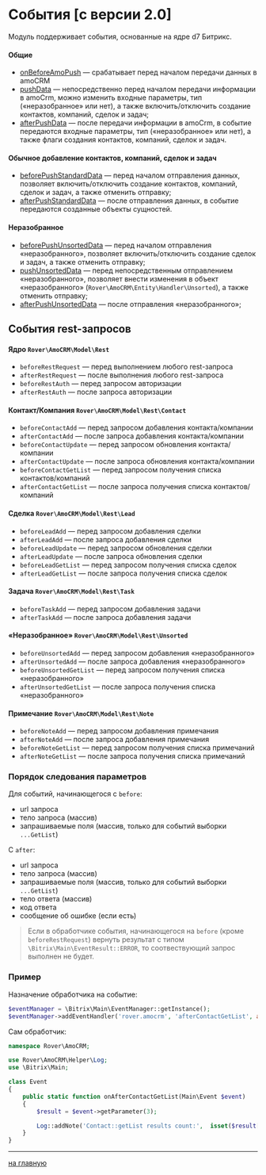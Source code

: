 # События [с версии 2.0]
Модуль поддерживает события, основанные на ядре d7 Битрикс.

#### Общие
* [onBeforeAmoPush](./events/onbeforeamopush.md) — срабатывает перед началом передачи данных в amoCRM
* [pushData](./events/pushdata.md) — непосредственно перед началом передачи информации в amoCrm, можно изменить входные параметры, тип («неразобранное» или нет), а также включить/отключить создание контактов, компаний, сделок и задач;
* [afterPushData](./events/afterpushdata.md) — после передачи информации в amoCrm, в событие передаются входные параметры, тип («неразобранное» или нет), а также флаги создания контактов, компаний, сделок и задач.

#### Обычное добавление контактов, компаний, сделок и задач
* [beforePushStandardData](./events/beforepushstandarddata.md) — перед началом отправления данных, позволяет включить/отключить создание контактов, компаний, сделок и задач, а также отменить отправку;
* [afterPushStandardData](./events/afterpushstandarddata.md) — после отправления данных, в событие передаются созданные объекты сущностей.

#### Неразобранное
* [beforePushUnsortedData](./events/beforepushunsorteddata.md) — перед началом отправления «неразобранного», позволяет включить/отключить создание сделок и задач, а также отменить отправку;
* [pushUnsortedData](./events/pushunsorteddata.md) — перед непосредственным отправлением «неразобранного», позволяет внести изменения в объект «неразобранного» (`Rover\AmoCRM\Entity\Handler\Unsorted`), а также отменить отправку;
* [afterPushUnsortedData](./events/afterpushunsorteddata.md) — после отправления «неразобранного»;
    
## События rest-запросов
#### Ядро `Rover\AmoCRM\Model\Rest`
* `beforeRestRequest` — перед выполнением любого rest-запроса
* `afterRestRequest` — после выполнения любого rest-запроса
* `beforeRestAuth` — перед запросом авторизации
* `afterRestAuth` — после запроса авторизации

#### Контакт/Компания `Rover\AmoCRM\Model\Rest\Contact`
* `beforeContactAdd` — перед запросом добавления контакта/компании
* `afterContactAdd` — после запроса добавления контакта/компании
* `beforeContactUpdate` — перед запросом обновления контакта/компании
* `afterContactUpdate` — после запроса обновления контакта/компании
* `beforeContactGetList` — перед запросом получения списка контактов/компаний
* `afterContactGetList` — после запроса получения списка контактов/компаний
    
#### Сделка `Rover\AmoCRM\Model\Rest\Lead`
* `beforeLeadAdd` — перед запросом добавления сделки
* `afterLeadAdd` — после запроса добавления сделки
* `beforeLeadUpdate` — перед запросом обновления сделки
* `afterLeadUpdate` — после запроса обновления сделки
* `beforeLeadGetList` — перед запросом получения списка сделок
* `afterLeadGetList` — после запроса получения списка сделок

#### Задача `Rover\AmoCRM\Model\Rest\Task`
* `beforeTaskAdd` — перед запросом добавления задачи
* `afterTaskAdd` — после запроса добавления задачи

#### «Неразобранное» `Rover\AmoCRM\Model\Rest\Unsorted`
* `beforeUnsortedAdd` — перед запросом добавления «неразобранного»
* `afterUnsortedAdd` — после запроса добавления «неразобранного»
* `beforeUnsortedGetList` — перед запросом получения списка «неразобранного»
* `afterUnsortedGetList` — после запроса получения списка «неразобранного»
    
#### Примечание `Rover\AmoCRM\Model\Rest\Note`
* `beforeNoteAdd` — перед запросом добавления примечания
* `afterNoteAdd` — после запроса добавления примечания
* `beforeNoteGetList` — перед запросом получения списка примечаний
* `afterNoteGetList` — после запроса получения списка примечаний

### Порядок следования параметров    
Для событий, начинающегося с `before`:
* url запроса
* тело запроса (массив)
* запрашиваемые поля (массив, только для событий выборки `...GetList`)

С `after`:
* url запроса
* тело запроса (массив)
* запрашиваемые поля (массив, только для событий выборки `...GetList`)
* тело ответа (массив)
* код ответа
* сообщение об ошибке (если есть)

> Если в обработчике события, начинающегося на `before` (кроме `beforeRestRequest`) вернуть результат с типом `\Bitrix\Main\EventResult::ERROR`, то соотвествующий запрос выполнен не будет.

### Пример
Назначение обработчика на событие:
```php
$eventManager = \Bitrix\Main\EventManager::getInstance();
$eventManager->addEventHandler('rover.amocrm', 'afterContactGetList', array('\Rover\AmoCRM\Event', 'onAfterContactGetList'));
```
Сам обработчик:
```php 
namespace Rover\AmoCRM;

use Rover\AmoCRM\Helper\Log;
use \Bitrix\Main;

class Event
{
    public static function onAfterContactGetList(Main\Event $event)
    {
        $result = $event->getParameter(3);

        Log::addNote('Contact::getList results count:',  isset($result['_embedded']['items']) ? count($result['_embedded']['items']) : 0);
    }
}
```

---
[на главную](./README.MD)    